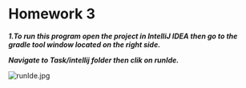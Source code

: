 # Homework 3
**_1.To run this program open the project in IntelliJ IDEA then go to the gradle tool window located on the right side._**

  **_Navigate to Task/intellij folder then clik on runIde._**
  
  ![runIde.jpg](https://bitbucket.org/repo/BkzXg4b/images/3360210814-runIde.jpg)
